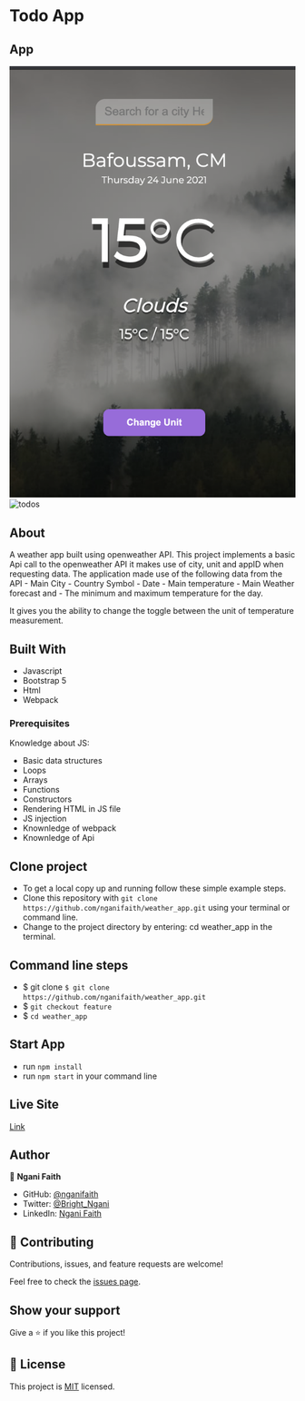# Todo App

[](https://img.shields.io/badge/Microverse-blueviolet)

## App

![home](./assets/home.png)
![todos](./assets/todo.png)

## About

A weather app built using openweather API. This project implements a basic Api call to the openweather API it makes use of city, unit and appID when requesting data.
The application made use of the following data from the API - Main City - Country Symbol - Date - Main temperature - Main Weather forecast and - The minimum and maximum temperature for the day.

It gives you the ability to change the toggle between the unit of temperature measurement.

## Built With

- Javascript
- Bootstrap 5
- Html
- Webpack

### Prerequisites

Knowledge about JS:

- Basic data structures
- Loops
- Arrays
- Functions
- Constructors
- Rendering HTML in JS file
- JS injection
- Knownledge of webpack
- Knownledge of Api

## Clone project

- To get a local copy up and running follow these simple example steps.
- Clone this repository with `git clone https://github.com/nganifaith/weather_app.git` using your terminal or command line.
- Change to the project directory by entering: cd weather_app in the terminal.

## Command line steps

- $ git clone `$ git clone https://github.com/nganifaith/weather_app.git`
- $ `git checkout feature`
- $ `cd weather_app`

## Start App

- run `npm install`
- run `npm start` in your command line

## Live Site

[Link](https://silly-colden-09da2e.netlify.app/#)

## Author

👤 **Ngani Faith**

- GitHub: [@nganifaith](https://github.com/nganifaith)
- Twitter: [@Bright_Ngani](https://twitter.com/bright_ngani)
- LinkedIn: [Ngani Faith](https://www.linkedin.com/in/ngani-faith/)

## 🤝 Contributing

Contributions, issues, and feature requests are welcome!

Feel free to check the [issues page](https://github.com/nganifaith/weather_app/issues).

## Show your support

Give a ⭐️ if you like this project!

## 📝 License

This project is [MIT](https://choosealicense.com/licenses/mit/) licensed.
